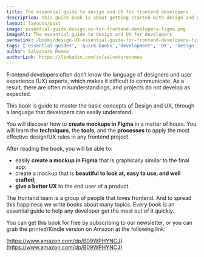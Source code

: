 ```yaml
---
title: The essential guide to design and UX for frontend developers
description: This quick book is about getting started with design and UX, but for developers, that historically are not used to this kind of topics
layout: layouts/post
image: essential-guide-design-ux-for-frontend-developers-figma.png
imageAlt: The essential guide to design and UX for developers
permalink: /books/design-UX-essential-guide-for-frontend-developers-figma-tutorials/
tags: ['essential-guides', 'quick-books','development', 'DX', 'design', 'UX']
author: Salvatore Romeo 
authorLink: https://linkedin.com/in/salvatoreromeo
---
```


Frontend developers often don’t know the language of designers and user experience (UX) experts, 
which makes it difficult to communicate. As a result, there are often misunderstandings, 
and projects do not develop as expected.

This book is guide to master the basic concepts of Design and UX, 
through a language that developers can easily understand.

You will discover how to **create mockups in Figma** in a matter of hours. You will learn the **techniques**, the **tools**, and the **processes** to apply the most effective 
design/UX rules in any frontend project.

After reading the book, you will be able to:
- easily **create a mockup in Figma** that is graphically similar to the final app;
- create a mockup that is **beautiful to look at, easy to use, and well crafted**;
- **give a better UX** to the end user of a product.

The frontend team is a group of people that loves frontend. 
And to spread this happiness we write books about many topics. 
Every book is an essential guide to help any developer get the most out of it quickly.

You can get this book for free by subscribing to our newsletter, or you can grab the printed/Kindle version on 
Amazon at the following link:

[https://www.amazon.com/dp/B09WPHYNCJ](https://www.amazon.com/dp/B09WPHYNCJ)



